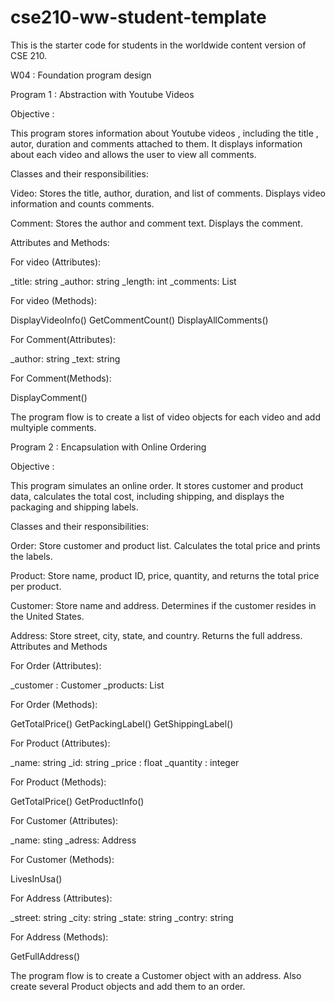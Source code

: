 # cse210-ww-student-template
This is the starter code for students in the worldwide content version of CSE 210.

W04 : Foundation program design

Program 1 : Abstraction with Youtube Videos

Objective :

This program stores information about Youtube videos , including the title , autor, duration and comments attached to them. It displays information about each video and allows the user to view all comments.

Classes and their responsibilities:

Video: Stores the title, author, duration, and list of comments. Displays video information and counts comments.

Comment: Stores the author and comment text. Displays the comment.

Attributes and Methods:

For video (Attributes):

_title: string
_author: string
_length: int
_comments: List<Comment>

For video (Methods):

DisplayVideoInfo()
GetCommentCount()
DisplayAllComments()

For Comment(Attributes):

_author: string
_text: string

For Comment(Methods):

DisplayComment()

The program flow is to create a list of video objects for each video and add multyiple comments.

Program 2 : Encapsulation with Online Ordering

Objective :

This program simulates an online order. It stores customer and product data, calculates the total cost, including shipping, and displays the packaging and shipping labels.

Classes and their responsibilities:

Order: Store customer and product list. Calculates the total price and prints the labels.

Product: Store name, product ID, price, quantity, and returns the total price per product.

Customer: Store name and address. Determines if the customer resides in the United States.

Address: Store street, city, state, and country. Returns the full address.
Attributes and Methods

For Order (Attributes):

_customer : Customer
_products: List<Product>

For Order (Methods):

GetTotalPrice()
GetPackingLabel()
GetShippingLabel()

For Product (Attributes):

_name: string
_id: string
_price : float
_quantity : integer

For Product (Methods):

GetTotalPrice()
GetProductInfo()

For Customer (Attributes):

_name: sting
_adress: Address

For Customer (Methods):

LivesInUsa()

For Address (Attributes):

_street: string
_city: string
_state: string
_contry: string

For Address (Methods):

GetFullAddress()

The program flow is to create a Customer object with an address. Also create several Product objects and add them to an order.
